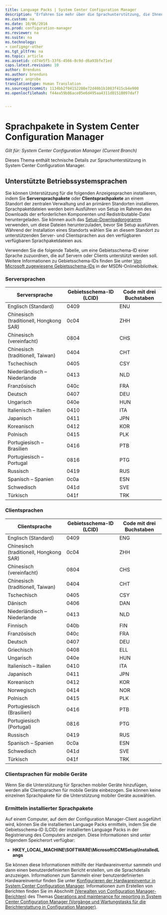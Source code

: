 ```yaml
---
title: Language Packs | System Center Configuration Manager
description: "Erfahren Sie mehr über die Sprachunterstützung, die Ihnen in System Center Configuration Manager zur Verfügung steht."
ms.custom: na
ms.date: 10/06/2016
ms.prod: configuration-manager
ms.reviewer: na
ms.suite: na
ms.technology:
- configmgr-other
ms.tgt_pltfrm: na
ms.topic: article
ms.assetid: cd74e5f5-33f6-4566-8c9d-d6a93bfe71ed
caps.latest.revision: 10
author: Brenduns
ms.author: brenduns
manager: angrobe
translationtype: Human Translation
ms.sourcegitcommit: 1134bb2f04152288e72d40b1b1083f415cb4e900
ms.openlocfilehash: f44ea59b86ace05e6d495aa4311d01518097daf7


---
```

# <a name="language-packs-in-system-center-configuration-manager"></a>Sprachpakete in System Center Configuration Manager

*Gilt für: System Center Configuration Manager (Current Branch)*

Dieses Thema enthält technische Details zur Sprachunterstützung in System Center Configuration Manager.  

##  <a name="a-namebkmksuplanguagepacksa-supported-operating-system-languages"></a><a name="BKMK_SupLanguagePacks"></a> Unterstützte Betriebssystemsprachen  
 Sie können Unterstützung für die folgenden Anzeigesprachen installieren, indem Sie **Serversprachpakete** oder **Clientsprachpakete** an einem Standort der zentralen Verwaltung und an primären Standorten installieren. Sprachpaketdateien werden beim Ausführen von Setup im Rahmen des Downloads der erforderlichen Komponenten und Redistributable-Datei heruntergeladen. Sie können auch das [Setup-Downloadprogramm](setup-downloader.md) verwenden, um diese Dateien herunterzuladen, bevor Sie Setup ausführen. Während der Installation eines Standorts wählen Sie an diesem Standort zu unterstützenden Server- und Clientsprachen aus den verfügbaren verfügbaren Sprachpaketdateien aus.  

 Verwenden Sie die folgende Tabelle, um eine Gebietsschema-ID einer Sprache zuzuordnen, die auf Servern oder Clients unterstützt werden soll. Weitere Informationen zu Gebietsschema-IDs finden Sie unter [Von Microsoft zugewiesene Gebietsschema-IDs](http://go.microsoft.com/fwlink/p/?LinkId=252609) in der MSDN-Onlinebibliothek.  

### <a name="server-languages"></a>Serversprachen  

|Serversprache|Gebietsschema-ID (LCID)|Code mit drei Buchstaben|  
|---------------------|------------------------|-----------------------|  
|Englisch (Standard)|0409|ENU|  
|Chinesisch (traditionell, Hongkong SAR)|0c04|ZHH|  
|Chinesisch (vereinfacht)|0804|CHS|  
|Chinesisch (traditionell, Taiwan)|0404|CHT|  
|Tschechisch|0405|CSY|  
|Niederländisch – Niederlande|0413|NLD|  
|Französisch|040c|FRA|  
|Deutsch|0407|DEU|  
|Ungarisch|040e|HUN|  
|Italienisch – Italien|0410|ITA|  
|Japanisch|0411|JPN|  
|Koreanisch|0412|KOR|  
|Polnisch|0415|PLK|  
|Portugiesisch – Brasilien|0416|PTB|  
|Portugiesisch – Portugal|0816|PTG|  
|Russisch|0419|RUS|  
|Spanisch – Spanien|0c0a|ESN|  
|Schwedisch|041d|SVE|  
|Türkisch|041f|TRK|  

### <a name="client-languages"></a>Clientsprachen  

|Clientsprache|Gebietsschema-ID (LCID)|Code mit drei Buchstaben|  
|---------------------|------------------------|-----------------------|  
|Englisch (Standard)|0409|ENG|  
|Chinesisch (traditionell, Hongkong SAR)|0c04|ZHH|  
|Chinesisch (vereinfacht)|0804|CHS|  
|Chinesisch (traditionell, Taiwan)|0404|CHT|  
|Tschechisch|0405|CSY|  
|Dänisch|0406|DAN|  
|Niederländisch – Niederlande|0413|NLD|  
|Finnisch|040b|FIN|  
|Französisch|040c|FRA|  
|Deutsch|0407|DEU|  
|Griechisch|0408|ELL|  
|Ungarisch|040e|HUN|  
|Italienisch – Italien|0410|ITA|  
|Japanisch|0411|JPN|  
|Koreanisch|0412|KOR|  
|Norwegisch|0414|NOR|  
|Polnisch|0415|PLK|  
|Portugiesisch (Brasilien)|0416|PTB|  
|Portugiesisch (Portugal)|0816|PTG|  
|Russisch|0419|RUS|  
|Spanisch – Spanien|0c0a|ESN|  
|Schwedisch|041d|SVE|  
|Türkisch|041f|TRK|  

### <a name="mobile-device-client-languages"></a>Clientsprachen für mobile Geräte  
 Wenn Sie die Unterstützung für Sprachen mobiler Geräte hinzufügen, werden alle Clientsprachen für mobile Geräte einbezogen. Sie können keine einzelnen Sprachpakete für die Unterstützung mobiler Geräte auswählen.  

### <a name="how-to-identify-installed-language-packs"></a>Ermitteln installierter Sprachpakete  
Auf einem Computer, auf dem der Configuration Manager-Client ausgeführt wird, können Sie die installierten Language Packs ermitteln, indem Sie die Gebietsschema-ID (LCID) der installierten Language Packs in der Registrierung des Computers anzeigen. Diese Informationen sind unter folgendem Speicherort verfügbar:  

-   **HKEY_LOCAL_MACHINE\SOFTWARE\Microsoft\CCMSetup\InstalledLangs**  

Sie können diese Informationen mithilfe der Hardwareinventur sammeln und dann einen benutzerdefinierten Bericht erstellen, um die Sprachdetails anzuzeigen. Informationen zum Sammeln einer benutzerdefinierten Hardwareinventur finden Sie unter [Konfigurieren der Hardwareinventur in System Center Configuration Manager](../../../../core/clients/manage/inventory/configure-hardware-inventory.md). Informationen zum Erstellen von Berichten finden Sie im Abschnitt [ (Verwalten von Configuration Manager-Berichten)](../../../../core/servers/manage/operations-and-maintenance-for-reporting.md#BKMK_ManageReports) des Themas [Operations and maintenance for reporting in System Center Configuration Manager (Vorgänge und Wartungstasks für die Berichterstattung in Configuration Manager)](../../../../core/servers/manage/operations-and-maintenance-for-reporting.md).  



<!--HONumber=Nov16_HO1-->


